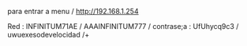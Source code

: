 para entrar a menu / http://192.168.1.254

Red : INFINITUM71AE / AAAINFINITUM777 /
contrase;a : UfUhycq9c3 / uwuexesodevelocidad /+

